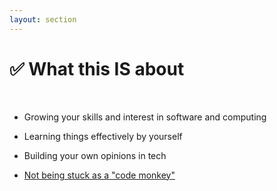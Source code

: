 ```yaml
---
layout: section
---
```


# ✅️ What this IS about

<br />

<v-clicks>

- Growing your skills and interest in software and computing  

- Learning things effectively by yourself  

- Building your own opinions in tech  

- <u>Not being stuck as a "code monkey"</u>  

</v-clicks>